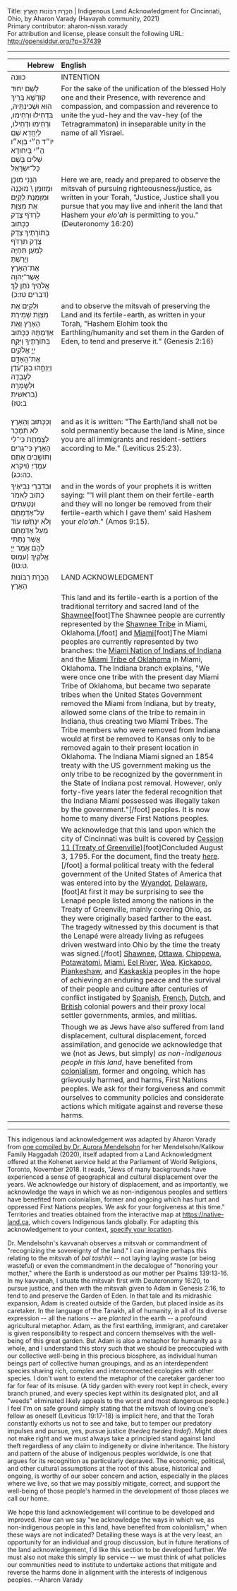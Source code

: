 <html>
<head></head>
<body>
Title: הַכָּרָת רִבּוֹנוּת הָאָרֶץ | Indigenous Land Acknowledgment for Cincinnati, Ohio, by Aharon Varady (Havayah community, 2021)<br />
Primary contributor: aharon-nissn.varady<br />
For attribution and license, please consult the following URL: <a href="http://opensiddur.org/?p=37439">http://opensiddur.org/?p=37439</a>
<p />
<hr />

<table style="margin-left: auto;margin-right: auto;" class="draggable">
<thead><tr><th id="x" style="text-align: right;">Hebrew</th><th style="text-align: left;">English</th></tr></thead>
<tbody>
<tr><td style="vertical-align:top;">
<div class="liturgy"><span lang="he">
כוונה
</span></div></td>
 
<td style="vertical-align:top;">
<div class="english">
INTENTION
</div></td></tr>


<tr><td style="vertical-align:top;">
<div class="liturgy"><span lang="he">
לְשֵׁם יִחוּד קוּדְשָׁא בְּרִיךְ הוּא וּשְׁכִינְתֵּיהּ,
בִּדְחִילוּ וּרְחִימוּ, וּרְחִימוּ וּדְחִילוּ,
לְיַחֲדָא שֵׁם יוֹ״ד הֵ״י בְּוָא״ו הֵ״י בְּיִחוּדָא שְׁלִים
בְּשֵׁם כׇּל־יִשְׂרָאֵל
</span></div></td>
 
<td style="vertical-align:top;">
<div class="english">
For the sake of the unification of the blessed Holy one and their Presence,
with reverence and compassion, and compassion and reverence
to unite the yud-hey and the vav-hey (of the Tetragrammaton) in inseparable unity
in the name of all Yisrael.
</div></td></tr>


<tr><td style="vertical-align:top;">
<div class="liturgy"><span lang="he">
הִנְנִי מוּכָן וּמְזוּמָּן \ מוּכָנָה וּמְזַמֶּנֶת 
לְקַיֵּם אֶת מִצְוַת לִרְדֹּף צֶדֶק 
כַּכָּתוּב בְּתוֹרָתֶיךָ
צֶדֶק צֶדֶק תִּרְדֹּף 
לְמַעַן תִּחְיֶה וְיָרַשְׁתָּ אֶת־הָאָרֶץ 
אֲשֶׁר־יְהֹוָה אֱלֹהֶיךָ נֹתֵן לָךְ׃ <span class="citation">(דברים טז:כ)</span>
</span></div></td>
 
<td style="vertical-align:top;">
<div class="english">
Here we are, ready and prepared 
to observe the mitsvah of pursuing righteousness/justice, 
as written in your Torah,
"Justice, Justice shall you pursue 
that you may live and inherit the land
that Hashem your <em>elo'ah</em> is permitting to you." <span class="citation">(Deuteronomy 16:20)</span>
</div></td></tr>


<tr><td style="vertical-align:top;">
<div class="liturgy"><span lang="he">
וּלְקַיֵּם אֶת מִצְוַת שְׁמִירַת הָאָרֶץ וְאֶת אַדַּמְתָּהּ
כַּכָּתוּב בְּתוֹרָתֶיךָ
וַיִּקַּ֛ח יְיָ֥ אֱלֹקִ֖ים אֶת־הָֽאָדָ֑ם
וַיַּנִּחֵ֣הוּ בְגַן־עֵ֔דֶן לְעׇבְדָ֖הּ וּלְשׇׁמְרָֽהּ׃ <span class="citation">(בראשית ב:טז)</span>

</span></div></td>
 
<td style="vertical-align:top;">
<div class="english">
and to observe the mitsvah of preserving the Land and its fertile-earth, 
as written in your Torah,
"Hashem Elohim took the Earthling/humanity 
and set them in the Garden of Eden, to tend and preserve it." <span class="citation">(Genesis 2:16)</span>
</div></td></tr>


<tr><td style="vertical-align:top;">
<div class="liturgy"><span lang="he">
וְכַּכָּתוּב
וְהָאָרֶץ לֹא תִמָּכֵר לִצְמִתֻת 
כִּי־לִי הָאָרֶץ 
כִּי־גֵרִים וְתוֹשָׁבִים אַתֶּם 
עִמָּדִי׃ <span class="citation">(ויקרא כה:כג)</span>.
</span></div></td>
 
<td style="vertical-align:top;">
<div class="english">
and as it is written:
"The Earth/land shall not be sold permanently 
because the land is Mine, 
since you are all immigrants and resident-settlers 
according to Me." <span class="citation">(Leviticus 25:23)</span>.
</div></td></tr>


<tr><td style="vertical-align:top;">
<div class="liturgy"><span lang="he">
וּבְדִבְרֵי נְבִיאֶיךָ כָּתוּב לֵאמֹר
וּנְטַעְתִּים עַל־אַדְמָתָם 
וְלֹא יִנָּתְשׁוּ עוֹד מֵעַל אַדְמָתָם 
אֲשֶׁר נָתַתִּי לָהֶם 
אָמַר יְיָ אֱלֹקֶיךָ׃ <span class="citation">(עמוס ט:טו)</span>.
</span></div></td>
 
<td style="vertical-align:top;">
<div class="english">
and in the words of your prophets it is written saying: 
"'I will plant them on their fertile-earth
and they will no longer be removed from their fertile-earth
which I gave them'
said Hashem your <em>elo'ah</em>." <span class="citation">(Amos 9:15)</span>.
</div></td></tr>


<tr><td style="vertical-align:top;">
<div class="liturgy"><span lang="he">
הַכָּרָת רִבּוֹנוּת הָאָרֶץ
</span></div></td>
 
<td style="vertical-align:top;">
<div class="english">
LAND ACKNOWLEDGMENT 
</div></td></tr>


<tr><td style="vertical-align:top;">
<div class="liturgy"><span lang="he">

</span></div></td>
 
<td style="vertical-align:top;">
<div class="english">
This land and its fertile-earth
is a portion of the traditional territory 
and sacred land 
of the <a href="https://en.wikipedia.org/wiki/Shawnee">Shawnee</a>[foot]The Shawnee people are currently represented by the <a href="https://www.shawnee-nsn.gov">Shawnee Tribe</a> in Miami, Oklahoma.[/foot] and <a href="https://en.wikipedia.org/wiki/Miami_people">Miami</a>[foot]The Miami peoples are currently represented by two branches: the <a href="http://www.miamiindians.org">Miami Nation of Indians of Indiana</a> and the <a href="https://www.miamination.com">Miami Tribe of Oklahoma</a> in Miami, Oklahoma. The Indiana branch explains, "We were once one tribe with the present day Miami Tribe of Oklahoma, but became two separate tribes when the United States Government removed the Miami from Indiana, but by treaty, allowed some clans of the tribe to remain in Indiana, thus creating two Miami Tribes. The Tribe members who were removed from Indiana would at first be removed to Kansas only to be removed again to their present location in Oklahoma. The Indiana Miami signed an 1854 treaty with the US government making us the only tribe to be recognized by the government in the State of Indiana post removal. However, only forty-five years later the federal recognition that the Indiana Miami possessed was illegally taken by the government."[/foot] peoples.
It is now home to many diverse First Nations peoples. 
</div></td></tr>


<tr><td style="vertical-align:top;">
<div class="liturgy"><span lang="he">

</span></div></td>

<td style="vertical-align:top;">
<div class="english">
We acknowledge that this land 
upon which the city of Cincinnati was built
is covered by <a href="https://en.wikipedia.org/wiki/Treaty_of_Greenville">Cession 11 (Treaty of Greenville)</a>[foot]Concluded August 3, 1795. For the document, find the treaty <a href="https://memory.loc.gov/cgi-bin/query/D?hlaw:2:./temp/~ammem_sMn3::">here</a>.[/foot]
a formal political treaty with the federal government of the United States of America 
that was entered into by the <a href="https://en.wikipedia.org/wiki/Wyandot_people">Wyandot</a>, <a href="https://en.wikipedia.org/wiki/Lenape">Delaware</a>,[foot]At first it may be surprising to see the Lenapé people listed among the nations in the Treaty of Greenville, mainly covering Ohio, as they were originally based farther to the east. The tragedy witnessed by this document is that the Lenapé were already living as refugees driven westward into Ohio by the time the treaty was signed.[/foot] <a href="https://en.wikipedia.org/wiki/Shawnee">Shawnee</a>, <a href="https://en.wikipedia.org/wiki/Ottawa">Ottawa</a>, 
<a href="https://en.wikipedia.org/wiki/Ojibwe">Chippewa</a>, <a href="https://en.wikipedia.org/wiki/Potawatomi">Potawatomi</a>, <a href="https://en.wikipedia.org/wiki/Miami_people">Miami</a>, <a href="https://en.wikipedia.org/wiki/Eel_River_Tribe">Eel River</a>, 
<a href="https://en.wikipedia.org/wiki/Wea">Wea</a>, <a href="https://en.wikipedia.org/wiki/Kickapoo_people">Kickapoo</a>, <a href="https://en.wikipedia.org/wiki/Piankeshaw">Piankeshaw</a>, and <a href="https://en.wikipedia.org/wiki/Kaskaskia">Kaskaskia</a> peoples
in the hope of achieving an enduring peace 
and the survival of their people and culture
after centuries of conflict instigated by 
<a href="https://en.wikipedia.org/wiki/Spanish_colonization_of_the_Americas">Spanish</a>, <a href="https://en.wikipedia.org/wiki/French_colonization_of_the_Americas">French</a>, <a href="https://en.wikipedia.org/wiki/Dutch_colonization_of_the_Americas">Dutch</a>, and <a href="https://en.wikipedia.org/wiki/British_colonization_of_the_Americas">British</a> colonial powers 
and their proxy local settler governments, armies, and militias.
</div></td></tr>


<tr><td style="vertical-align:top;">
<div class="liturgy"><span lang="he">

</span></div></td>
 
<td style="vertical-align:top;">
<div class="english">
Though we as Jews have also suffered 
from land displacement, cultural displacement, 
forced assimilation, and genocide
we acknowledge that we (not as Jews, but simply) 
<em>as non-indigenous people in this land</em>, 
have benefited from <a href="https://en.wikipedia.org/wiki/Colonialism">colonialism</a>, 
former and ongoing, 
which has grievously harmed, and harms, First Nations peoples. 
We ask for their forgiveness and commit ourselves
to community policies and considerate actions 
which mitigate against and reverse these harms.
</div></td></tr>
</tbody></table>

<hr />

This indigenous land acknowledgement was adapted by Aharon Varady from <a href="/?p=30866">one compiled by Dr. Aurora Mendelsohn</a> for her Mendelsohn/Kalikow Family Haggadah (2020), itself adapted from a Land Acknowledgment offered at the Kohenet service held at the Parliament of World Religions, Toronto, November 2018. It reads, "Jews of many backgrounds have experienced a sense of geographical and cultural displacement over the years. We acknowledge our history of displacement, and as importantly, we acknowledge the ways in which we as non-indigenous peoples and settlers have benefited from colonialism, former and ongoing which has hurt and oppressed First Nations peoples. We ask for your forgiveness at this time." Territories and treaties obtained from the interactive map at <a href="https://native-land.ca">https://native-land.ca</a>, which covers Indigenous lands globally. For adapting this acknowledgement to your context, <a href="https://native-land.ca">specify your location</a>.

Dr. Mendelsohn's kavvanah observes a mitsvah or commandment of "recognizing the sovereignty of the land." I can imagine perhaps this relating to the mitsvah of <em>bal tashḥit</em> -- not laying laying waste (or being wasteful) or even the commandment in the decalogue of "honoring your mother," where the Earth is understood as our mother per Psalms 139:13-16. In my kavvanah, I situate the mitsvah first with Deuteronomy 16:20, to pursue justice, and then with the mitsvah given to Adam in Genesis 2:16, to tend to and preserve the Garden of Eden. In that tale and its midrashic expansion, Adam is created outside of the Garden, but placed inside as its caretaker. In the language of the Tanakh, all of humanity, in all of its diverse expression -- all the nations -- are <em>planted</em> in the earth -- a profound agricultural metaphor. Adam, as the first earthling, immigrant, and caretaker is given responsibility to respect and concern themselves with the well-being of this great garden. But Adam is also a metaphor for humanity as a whole, and I understand this story such that we should be preoccupied with our collective well-being in this precious biosphere, as individual human beings part of collective human groupings, and as an interdependent species sharing rich, complex and interconnected ecologies with other species. I don't want to extend the metaphor of the caretaker gardener too far for fear of its misuse. (A tidy garden with every root kept in check, every branch pruned, and every species kept within its designated plot, and all "weeds" eliminated likely appeals to the worst and most dangerous people.) I feel I'm on safe ground simply stating that the mitsvah of loving one's fellow as oneself (Leviticus 19:17-18) is implicit here, and that the Torah constantly exhorts us not to see and take, but to temper our predatory impulses and pursue, yes, pursue justice (<em>tsedeq tsedeq tirdof</em>). Might does not make right and we must always take a principled stand against land theft regardless of any claim to indigeneity or divine inheritance. The history and pattern of the abuse of indigenous peoples worldwide, is one that argues for its recognition as particularly depraved. The economic, political, and other cultural assumptions at the root of this abuse, historical and ongoing, is worthy of our sober concern and action, especially in the places where we live, so that we may possibly mitigate, correct, and support the well-being of those people's harmed in the development of those places we call our home. 

We hope this land acknowledgement will continue to be developed and improved. How can we say "we acknowledge the ways in which we, as non-indigenous people in this land, have benefited from colonialism," when these ways are not indicated? Detailing these ways is at the very least, an opportunity for an individual and group discussion, but in future iterations of the land acknowledgement, I'd like this section to be developed further. We must also not make this simply lip service -- we must think of what policies our communities need to institute to undertake actions that mitigate and reverse the harms done in alignment with the interests of indigenous peoples. --Aharon Varady

&nbsp;

</body>
</html>